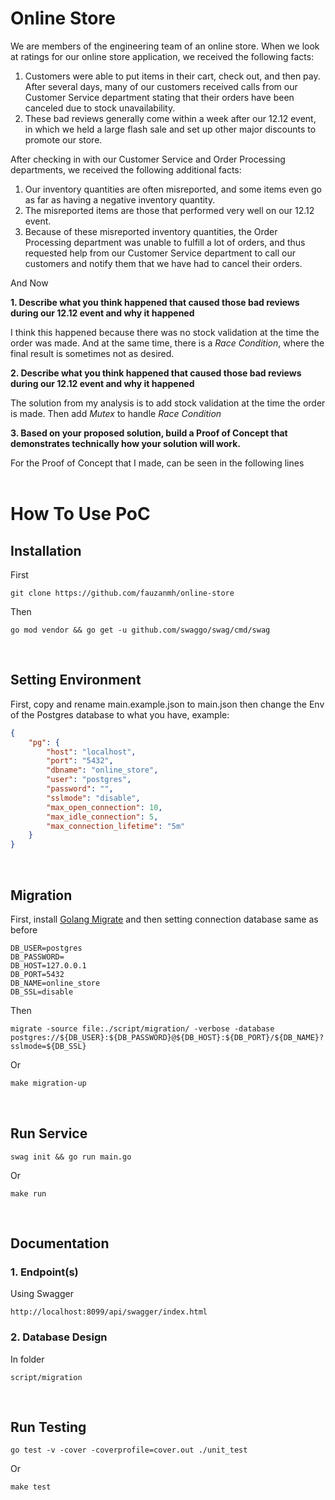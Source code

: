 # **Online Store** #

We are members of the engineering team of an online store. When we look at ratings for our online store application, we received the following facts:

1. Customers were able to put items in their cart, check out, and then pay. After several days, many of our customers received calls from our Customer Service department stating that their orders have been canceled due to stock unavailability.
2. These bad reviews generally come within a week after our 12.12 event, in which we held a large flash sale and set up other major discounts to promote our store.

After checking in with our Customer Service and Order Processing departments, we received the following additional facts:

1. Our inventory quantities are often misreported, and some items even go as far as having a negative inventory quantity.
2. The misreported items are those that performed very well on our 12.12 event.
3. Because of these misreported inventory quantities, the Order Processing department was unable to fulfill a lot of orders, and thus requested help from our Customer Service department to call our customers and notify them that we have had to cancel their orders.

And Now

 **1. Describe what you think happened that caused those bad reviews during our 12.12 event and why it happened**

 I think this happened because there was no stock validation at the time the order was made. And at the same time, there is a *Race Condition*, where the final result is sometimes not as desired.

 **2. Describe what you think happened that caused those bad reviews during our 12.12 event and why it happened**

 The solution from my analysis is to add stock validation at the time the order is made. Then add *Mutex* to handle *Race Condition*

 **3. Based on your proposed solution, build a Proof of Concept that demonstrates technically how your solution will work.**

 For the Proof of Concept that I made, can be seen in the following lines
<br>
<br>

# **How To Use PoC**

## **Installation**
First
```
git clone https://github.com/fauzanmh/online-store
```
Then
```
go mod vendor && go get -u github.com/swaggo/swag/cmd/swag
```
<br>

## **Setting Environment**
First, copy and rename main.example.json to main.json then change the Env of the Postgres database to what you have, example:
```json
{
    "pg": {
        "host": "localhost",
        "port": "5432",
        "dbname": "online_store",
        "user": "postgres",
        "password": "",
        "sslmode": "disable",
        "max_open_connection": 10,
        "max_idle_connection": 5,
        "max_connection_lifetime": "5m"
    }
}
```
<br>

## **Migration**
First, install [Golang Migrate](https://github.com/golang-migrate/migrate/tree/master/cmd/migrate) and then setting connection database same as before
```
DB_USER=postgres
DB_PASSWORD=
DB_HOST=127.0.0.1
DB_PORT=5432
DB_NAME=online_store
DB_SSL=disable
```
Then

```
migrate -source file:./script/migration/ -verbose -database postgres://${DB_USER}:${DB_PASSWORD}@${DB_HOST}:${DB_PORT}/${DB_NAME}?sslmode=${DB_SSL}
```
Or
```makefile
make migration-up
```
<br>

## **Run Service**
```
swag init && go run main.go
```
Or
```
make run 
```
<br>

## **Documentation**

### **1. Endpoint(s)**
Using Swagger
```
http://localhost:8099/api/swagger/index.html
```

### **2. Database Design**
In folder
```
script/migration
```
<br>

## **Run Testing**
```
go test -v -cover -coverprofile=cover.out ./unit_test
```
Or
```
make test
```